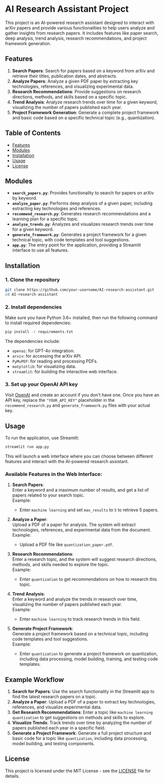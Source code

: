 # AI Research Assistant Project

This project is an AI-powered research assistant designed to interact with arXiv papers and provide various functionalities to help users analyze and gather insights from research papers. It includes features like paper search, deep analysis, trend analysis, research recommendations, and project framework generation.

## Features

1. **Search Papers**: Search for papers based on a keyword from arXiv and retrieve their titles, publication dates, and abstracts.
2. **Analyze Papers**: Analyze a given PDF paper by extracting key technologies, references, and visualizing experimental data.
3. **Research Recommendations**: Provide suggestions on research directions, methods, and skills based on a specific topic.
4. **Trend Analysis**: Analyze research trends over time for a given keyword, visualizing the number of papers published each year.
5. **Project Framework Generation**: Generate a complete project framework and basic code based on a specific technical topic (e.g., quantization).

## Table of Contents

- [Features](#features)
- [Modules](#modules)
- [Installation](#installation)
- [Usage](#usage)
- [License](#license)

## Modules

- **`search_papers.py`**: Provides functionality to search for papers on arXiv by keyword.
- **`analyze_paper.py`**: Performs deep analysis of a given paper, including extracting key technologies and references.
- **`recommend_research.py`**: Generates research recommendations and a learning plan for a specific topic.
- **`analyze_trends.py`**: Analyzes and visualizes research trends over time for a given keyword.
- **`generate_framework.py`**: Generates a project framework for a given technical topic, with code templates and tool suggestions.
- **`app.py`**: The entry point for the application, providing a Streamlit interface to use all features.

## Installation

### 1. Clone the repository

```bash
git clone https://github.com/your-username/AI-research-assistant.git
cd AI-research-assistant
```

### 2. Install dependencies

Make sure you have Python 3.6+ installed, then run the following command to install required dependencies:

```bash
pip install -r requirements.txt
```

The dependencies include:
- `openai`: for GPT-4o integration.
- `arxiv`: for accessing the arXiv API.
- `PyMuPDF`: for reading and processing PDFs.
- `matplotlib`: for visualizing data.
- `streamlit`: for building the interactive web interface.

### 3. Set up your OpenAI API key

Visit [OpenAI](https://openai.com/) and create an account if you don't have one. Once you have an API key, replace the `"YOUR_API_KEY"` placeholder in the `recommend_research.py` and `generate_framework.py` files with your actual key.

## Usage

To run the application, use Streamlit:

```bash
streamlit run app.py
```

This will launch a web interface where you can choose between different features and interact with the AI-powered research assistant.

### Available Features in the Web Interface:

1. **Search Papers**:  
   Enter a keyword and a maximum number of results, and get a list of papers related to your search topic.  
   Example:  
   - Enter `machine learning` and set `max_results` to `5` to retrieve 5 papers.

2. **Analyze a Paper**:  
   Upload a PDF of a paper for analysis. The system will extract technologies, references, and experimental data from the document.  
   Example:  
   - Upload a PDF file like `quantization_paper.pdf`.

3. **Research Recommendations**:  
   Enter a research topic, and the system will suggest research directions, methods, and skills needed to explore the topic.  
   Example:  
   - Enter `quantization` to get recommendations on how to research this topic.

4. **Trend Analysis**:  
   Enter a keyword and analyze the trends in research over time, visualizing the number of papers published each year.  
   Example:  
   - Enter `machine learning` to track research trends in this field.

5. **Generate Project Framework**:  
   Generate a project framework based on a technical topic, including code templates and tool suggestions.  
   Example:  
   - Enter `quantization` to generate a project framework on quantization, including data processing, model building, training, and testing code templates.

## Example Workflow

1. **Search for Papers**: Use the search functionality in the Streamlit app to find the latest research papers on a topic.
2. **Analyze a Paper**: Upload a PDF of a paper to extract key technologies, references, and visualize experimental data.
3. **Get Research Recommendations**: Enter a topic like `machine learning quantization` to get suggestions on methods and skills to explore.
4. **Visualize Trends**: Track trends over time by analyzing the number of papers published each year in a specific field.
5. **Generate a Project Framework**: Generate a full project structure and basic code for a topic like `quantization`, including data processing, model building, and testing components.

## License

This project is licensed under the MIT License - see the [LICENSE](LICENSE) file for details.

